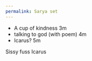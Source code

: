 ```yaml
---
permalink: Sarya set
---
```

- A cup of kindness 3m
- talking to god (with poem) 4m
- Icarus? 5m


Sissy fuss 
Icarus